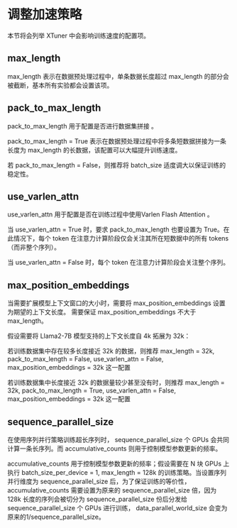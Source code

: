# 调整加速策略
本节将会列举 XTuner 中会影响训练速度的配置项。

## max_length
max_length 表示在数据预处理过程中，单条数据长度超过 max_length 的部分会被截断，基本所有实验都会设置该项。

## pack_to_max_length
pack_to_max_length 用于配置是否进行数据集拼接 。

pack_to_max_length = True 表示在数据预处理过程中将多条短数据拼接为一条长度为 max_length 的长数据，该配置可以大幅提升训练速度。

若 pack_to_max_length = False，则推荐将 batch_size 适度调大以保证训练的稳定性。

## use_varlen_attn
use_varlen_attn 用于配置是否在训练过程中使用Varlen Flash Attention 。

当 use_varlen_attn = True 时，要求 pack_to_max_length 也要设置为 True。在此情况下，每个 token 在注意力计算阶段仅会关注其所在短数据中的所有 tokens （而非整个序列）。

当 use_varlen_attn = False 时，每个 token 在注意力计算阶段会关注整个序列。

## max_position_embeddings
当需要扩展模型上下文窗口的大小时，需要将 max_position_embeddings 设置为期望的上下文长度。 需要保证 max_position_embeddings 不大于 max_length。

假设需要将 Llama2-7B 模型支持的上下文长度自 4k 拓展为 32k：

若训练数据集中存在较多长度接近 32k 的数据，则推荐 max_length = 32k, pack_to_max_length = False, use_varlen_attn = False, max_position_embeddings = 32k 这一配置

若训练数据集中长度接近 32k 的数据量较少甚至没有时，则推荐 max_length = 32k, pack_to_max_length = True, use_varlen_attn = False, max_position_embeddings = 32k 这一配置

## sequence_parallel_size
在使用序列并行策略训练超长序列时， sequence_parallel_size 个 GPUs 会共同计算一条长序列。而 accumulative_counts 则用于控制模型参数更新的频率。

accumulative_counts
用于控制模型参数更新的频率；假设需要在 N 块 GPUs 上执行 batch_size_per_device = 1, max_length = 128k 的训练策略。当设置序列并行维度为 sequence_parallel_size 后，为了保证训练的等价性， accumulative_counts 需要设置为原来的 sequence_parallel_size 倍，因为 128k 长度的序列会被切分为 sequence_parallel_size 份后分发给 sequence_parallel_size 个 GPUs 进行训练， data_parallel_world_size 会变为原来的1/sequence_parallel_size。
